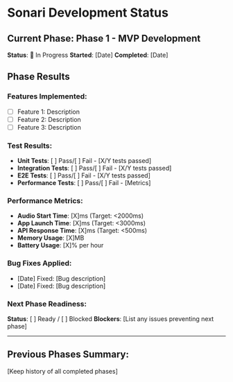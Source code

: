 # Sonari Development Status

## Current Phase: Phase 1 - MVP Development
**Status**: 🔄 In Progress
**Started**: [Date]
**Completed**: [Date]

## Phase Results

### Features Implemented:
- [ ] Feature 1: Description
- [ ] Feature 2: Description
- [ ] Feature 3: Description

### Test Results:
- **Unit Tests**: [ ] Pass/[ ] Fail - [X/Y tests passed]
- **Integration Tests**: [ ] Pass/[ ] Fail - [X/Y tests passed]
- **E2E Tests**: [ ] Pass/[ ] Fail - [X/Y tests passed]
- **Performance Tests**: [ ] Pass/[ ] Fail - [Metrics]

### Performance Metrics:
- **Audio Start Time**: [X]ms (Target: <2000ms)
- **App Launch Time**: [X]ms (Target: <3000ms)
- **API Response Time**: [X]ms (Target: <500ms)
- **Memory Usage**: [X]MB
- **Battery Usage**: [X]% per hour

### Bug Fixes Applied:
- [Date] Fixed: [Bug description]
- [Date] Fixed: [Bug description]

### Next Phase Readiness:
**Status**: [ ] Ready / [ ] Blocked
**Blockers**: [List any issues preventing next phase]

---

## Previous Phases Summary:
[Keep history of all completed phases]